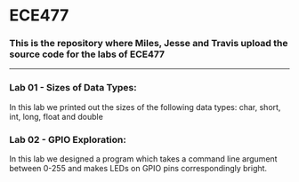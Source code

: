 # ECE477
### This is the repository where Miles, Jesse and Travis upload the source code for the labs of ECE477
-----------------------------------------------------
### Lab 01 - Sizes of Data Types:
In this lab we printed out the sizes of the following
data types: char, short, int, long, float and double

### Lab 02 - GPIO Exploration:
In this lab we designed a program which takes a
command line argument between 0-255 and makes LEDs on
GPIO pins correspondingly bright.
